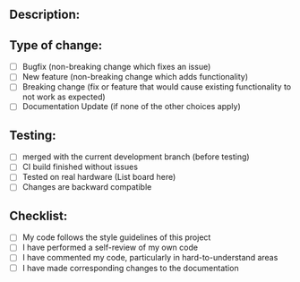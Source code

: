 ## Description:
<!-- 
Describe the big picture of your changes here to communicate to the maintainers why we should accept this pull request.

If it fixes a bug or resolves a feature request, be sure to link to that issue.
-->

## Type of change:
<!-- 
What types of changes does your code introduce to this project ? 

_Put an `x` in the boxes that apply_
-->

- [ ] Bugfix (non-breaking change which fixes an issue)
- [ ] New feature (non-breaking change which adds functionality)
- [ ] Breaking change (fix or feature that would cause existing functionality to not work as expected)
- [ ] Documentation Update (if none of the other choices apply)

## Testing:
<!-- 
_Put an `x` in the boxes that apply_
-->

- [ ] merged with the current development branch (before testing)
- [ ] CI build finished without issues
- [ ] Tested on real hardware (List board here)
- [ ] Changes are backward compatible

## Checklist:
<!-- 
_Put an `x` in the boxes that apply_
-->

- [ ] My code follows the style guidelines of this project
- [ ] I have performed a self-review of my own code
- [ ] I have commented my code, particularly in hard-to-understand areas
- [ ] I have made corresponding changes to the documentation

<!-- https://raw.githubusercontent.com/appium/appium/master/.github/PULL_REQUEST_TEMPLATE.md --> 